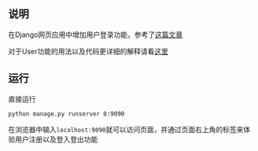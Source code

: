 ## 说明

在Django网页应用中增加用户登录功能，参考了[这篇文章](https://blog.csdn.net/weixin_43249914/article/details/86772432)

对于User功能的用法以及代码更详细的解释请看[这里](https://chunar5354.github.io/2020/09/19/django-user.html)

## 运行

直接运行

```
python manage.py runserver 0:9090
```

在浏览器中输入`localhost:9090`就可以访问页面，并通过页面右上角的标签来体验用户注册以及登入登出功能
